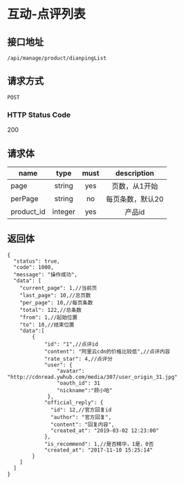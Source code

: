 # 互动-点评列表

## 接口地址

`/api/manage/product/dianpingList`

## 请求方式

`POST`

### HTTP Status Code

200

## 请求体

| name     | type     | must     | description |
|----------|:--------:|:--------:|:--------:|
| page   | string   | yes     | 页数，从1开始 |
| perPage   | string   | no     | 每页条数，默认20 |
| product_id   | integer   | yes     | 产品id |



## 返回体

```json5
{
  "status": true,
  "code": 1000,
  "message": "操作成功",
  "data": [
    "current_page": 1,//当前页
    "last_page": 10,//总页数
    "per_page": 10,//每页条数
    "total": 122,//总条数
    "from": 1,//起始位置
    "to": 10,//结束位置
    "data":[
        {
            "id": "1",//点评id
            "content": "阿里云cdn的价格比较低",//点评内容
            "rate_star": 4,//点评分
            "user": {
                "avatar": "http://cdnread.ywhub.com/media/307/user_origin_31.jpg"
                "oauth_id": 31
                "nickname":"顾小哈"
             },
            "official_reply": {
              "id": 12,//官方回复id
              "author": "官方回复",
              "content": "回复内容",
              "created_at": "2019-03-02 12:23:00"
            },
            "is_recommend": 1,//是否精华，1是，0否
            "created_at": "2017-11-10 15:25:14"
        }
    ]
  ]
}
``` 
